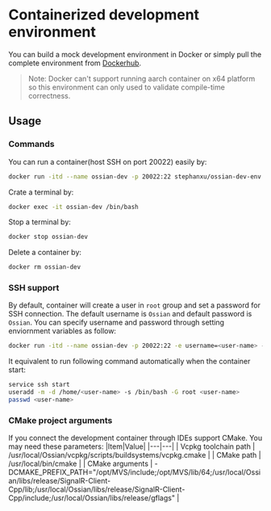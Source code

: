 # Containerized development environment


You can build a mock development environment in Docker or simply pull the complete environment from [Dockerhub](https://hub.docker.com/repository/docker/stephanxu/ossian-dev-env).

> Note: Docker can't support running aarch container on x64 platform so this environment can only used to validate compile-time correctness.

## Usage

### Commands

You can run a container(host SSH on port 20022) easily by:

```bash
docker run -itd --name ossian-dev -p 20022:22 stephanxu/ossian-dev-env:<tag>
```

Crate a terminal by:

```bash
docker exec -it ossian-dev /bin/bash
```

Stop a terminal by:

```bash
docker stop ossian-dev
```

Delete a container by:

```bash
docker rm ossian-dev
```

### SSH support

By default, container will create a user in `root` group and set a password for SSH connection. The default username is `Ossian` and default password is `Ossian`. You can specify username and password through setting enviornment variables as follow:

```bash
docker run -itd --name ossian-dev -p 20022:22 -e username=<user-name> -e password=<password> stephanxu/ossian-dev-env:<tag>
```

It equivalent to run following command automatically when the container start:

```bash
service ssh start
useradd -m -d /home/<user-name> -s /bin/bash -G root <user-name>
passwd <user-name>
```

### CMake project arguments

If you connect the development container through IDEs support CMake. You may need these parameters:
|Item|Value|
|---|---|
| Vcpkg toolchain path | /usr/local/Ossian/vcpkg/scripts/buildsystems/vcpkg.cmake |
| CMake path | /usr/local/bin/cmake |
| CMake arguments | -DCMAKE_PREFIX_PATH="/opt/MVS/include;/opt/MVS/lib/64;/usr/local/Ossian/libs/release/SignalR-Client-Cpp/lib;/usr/local/Ossian/libs/release/SignalR-Client-Cpp/include;/usr/local/Ossian/libs/release/gflags" |
